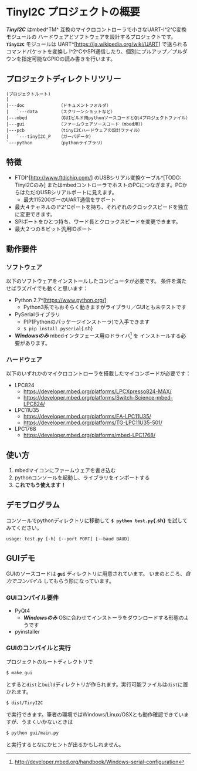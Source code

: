 # TinyI2C プロジェクトの概要

**_TinyI2C_** はmbed^TM^ 互換のマイクロコントローラで小さなUART-I^2^C変換モジュールの
ハードウェアとソフトウェアを設計するプロジェクトです。**`TinyI2C`** モジュールは
UART^[<https://ja.wikipedia.org/wiki/UART>] で送られるコマンドパケットを変換し
I^2^CやSPI通信したり、個別にプルアップ／プルダウンを指定可能なGPIOの読み書きを行います。

## プロジェクトディレクトリツリー
```
(プロジェクトルート)
|
|---doc             （ドキュメントフォルダ）
|   `---data        （スクリーンショットなど）
|---mbed            （GUIビルド用pythonソースコードとQt4プロジェクトファイル）
|---gui             （ファームウェアソースコード（mbed用））
|---pcb             （tinyI2Cハードウェアの設計ファイル）
|   `---tinyI2C_P   （ガーバデータ）
`---python          （pythonライブラリ）
```

## 特徴
- FTDI^[<http://www.ftdichip.com/>] のUSBシリアル変換ケーブル^[TODO: TinyI2Cのみ]
  またはmbedコントローラでホストのPCにつなぎます。PCからはただのUSBシリアルポートに見えます。
    - 最大115200ボーのUART通信をサポート
- 最大４チャネルの I^2^Cポートを持ち、それぞれのクロックスピードを独立に変更できます。
- SPIポートをひとつ持ち、ワード長とクロックスピードを変更できます。
- 最大２つの８ビット汎用IOポート

## 動作要件
### ソフトウェア
以下のソフトウェアをインストールしたコンピュータが必要です。
条件を満たせばラズパイでも動くと思います：

- Python 2.7^[<https://www.python.org/>]
    - Python3系でもおそらく動きますがライブラリ／GUIとも未テストです
- PySerialライブラリ
    - PIP(Pythonのパッケージインストーラ)で入手できます
    - `$ pip install pyserial`{.sh}
- **_Windowsのみ_** mbedインタフェース用のドライバ[^mbed_Serial_port_driver] を
  インストールする必要があります。

<!--  -->
[^mbed_Serial_port_driver]: <http://developer.mbed.org/handbook/Windows-serial-configuration>

### ハードウェア
以下のいずれかのマイクロコントローラを搭載したマイコンボードが必要です：

- LPC824
    - <https://developer.mbed.org/platforms/LPCXpresso824-MAX/>
    - <https://developer.mbed.org/platforms/Switch-Science-mbed-LPC824/>
- LPC11U35
    - <https://developer.mbed.org/platforms/EA-LPC11U35/>
    - <https://developer.mbed.org/platforms/TG-LPC11U35-501/>
- LPC1768
    - <https://developer.mbed.org/platforms/mbed-LPC1768/>

## 使い方
<!-- ### コンソールから使う場合 -->
1. mbedマイコンにファームウェアを書き込む
1. pythonコンソールを起動し、ライブラリをインポートする<!-- 2. ![TODO: console image]() -->
1. **これでもう使えます！**

## デモプログラム
コンソールでpythonディレクトリに移動して **`$ python test.py`{.sh}** を試してみてください。

```
usage: test.py [-h] [--port PORT] [--baud BAUD]
```
<!-- # Demo
  try `python/test.py` -->

## GUIデモ
GUIのソースコードは **`gui`** ディレクトリに用意されています。
 いまのところ、_自力でコンパイル_ してもらう形になっています。

### GUIコンパイル要件
- PyQt4
    - **_Windowsのみ_** OSに合わせてインストーラをダウンロードする形態のようです
- pyinstaller

### GUIのコンパイルと実行
プロジェクトのルートディレクトリで
```{.sh}
$ make gui
```
とすると`dist`と`build`ディレクトリが作られます。実行可能ファイルは`dist`に置かれます。
```{.sh}
$ dist/TinyI2C
```
で実行できます。筆者の環境ではWindows/Linux/OSXとも動作確認できていますが、うまくいかないときは
```{.sh}
$ python gui/main.py
```
と実行するとなにかヒントが出るかもしれません。

